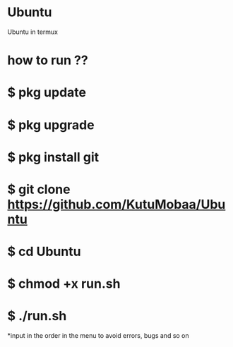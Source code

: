 # Ubuntu
Ubuntu in termux


# how to run ??
# $ pkg update
# $ pkg upgrade
# $ pkg install git
# $ git clone https://github.com/KutuMobaa/Ubuntu
# $ cd Ubuntu
# $ chmod +x run.sh
# $ ./run.sh


*input in the order in the menu to avoid errors, bugs and so on
